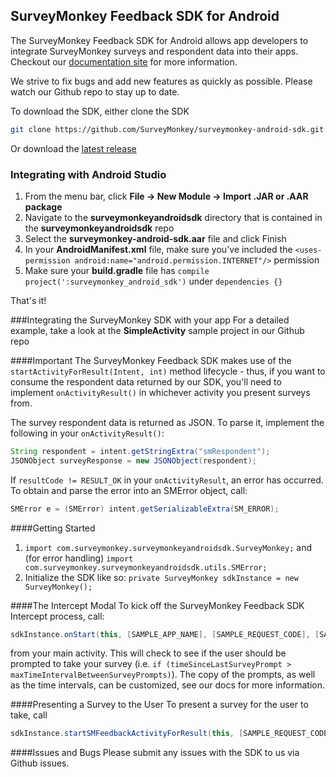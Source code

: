 ## SurveyMonkey Feedback SDK for Android

The SurveyMonkey Feedback SDK for Android allows app developers to integrate SurveyMonkey surveys and respondent data into their apps. Checkout our [documentation site](http://surveymonkey.github.io/surveymonkey-android-sdk/) for more information.

We strive to fix bugs and add new features as quickly as possible. Please watch our Github repo to stay up to date.

To download the SDK, either clone the SDK
```bash
git clone https://github.com/SurveyMonkey/surveymonkey-android-sdk.git
```
Or download the [latest release](https://github.com/SurveyMonkey/surveymonkey-android-sdk/releases)

### Integrating with Android Studio

1. From the menu bar, click **File -> New Module -> Import .JAR or .AAR package**
2. Navigate to the **surveymonkeyandroidsdk** directory that is contained in the **surveymonkeyandroidsdk** repo
3. Select the **surveymonkey-android-sdk.aar** file and click Finish
4. In your **AndroidManifest.xml** file, make sure you've included the `<uses-permission android:name="android.permission.INTERNET"/>` permission
5. Make sure your **build.gradle** file has `compile project(':surveymonkey_android_sdk')` under `dependencies {}`

That's it!

###Integrating the SurveyMonkey SDK with your app
For a detailed example, take a look at the **SimpleActivity** sample project in our Github repo


####Important
The SurveyMonkey Feedback SDK makes use of the `startActivityForResult(Intent, int)` method lifecycle - thus, if you want to consume the respondent data returned by our SDK, you'll need to implement `onActivityResult()` in whichever activity you present surveys from.

The survey respondent data is returned as JSON. To parse it, implement the following in your `onActivityResult()`:
```java
String respondent = intent.getStringExtra("smRespondent");
JSONObject surveyResponse = new JSONObject(respondent);
```

If `resultCode != RESULT_OK` in your `onActivityResult`, an error has occurred. To obtain and parse the error into an SMError object, call:
```java
SMError e = (SMError) intent.getSerializableExtra(SM_ERROR);
```

####Getting Started
1. `import com.surveymonkey.surveymonkeyandroidsdk.SurveyMonkey;` and (for error handling)
`import com.surveymonkey.surveymonkeyandroidsdk.utils.SMError;`
2. Initialize the SDK like so: `private SurveyMonkey sdkInstance = new SurveyMonkey();`

####The Intercept Modal
To kick off the SurveyMonkey Feedback SDK Intercept process, call:
```java
sdkInstance.onStart(this, [SAMPLE_APP_NAME], [SAMPLE_REQUEST_CODE], [SAMPLE_SURVEY_HASH]);
```
from your main activity. This will check to see if the user should be prompted to take your survey (i.e. `if (timeSinceLastSurveyPrompt > maxTimeIntervalBetweenSurveyPrompts)`). The copy of the prompts, as well as the time intervals, can be customized, see our docs for more information.


####Presenting a Survey to the User
To present a survey for the user to take, call
```java
sdkInstance.startSMFeedbackActivityForResult(this, [SAMPLE_REQUEST_CODE], [SAMPLE_SURVEY_HASH]);
```

####Issues and Bugs
Please submit any issues with the SDK to us via Github issues.
